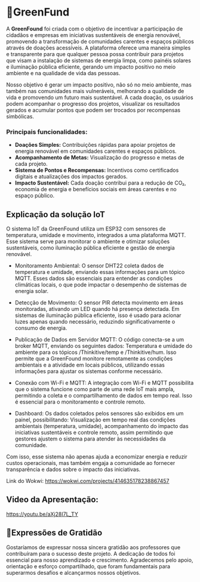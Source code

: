 # 🍃GreenFund

A **GreenFound** foi criada com o objetivo de incentivar a participação de cidadãos e empresas em iniciativas sustentáveis de energia renovável, promovendo a transformação de comunidades carentes e espaços públicos através de doações acessíveis. A plataforma oferece uma maneira simples e transparente para que qualquer pessoa possa contribuir para projetos que visam a instalação de sistemas de energia limpa, como painéis solares e iluminação pública eficiente, gerando um impacto positivo no meio ambiente e na qualidade de vida das pessoas. 

Nosso objetivo é gerar um impacto positivo, não só no meio ambiente, mas também nas comunidades mais vulneráveis, melhorando a qualidade de vida e promovendo um futuro mais sustentável. A cada doação, os usuários podem acompanhar o progresso dos projetos, visualizar os resultados gerados e acumular pontos que podem ser trocados por recompensas simbólicas.

### **Principais funcionalidades:**

- **Doações Simples:** Contribuições rápidas para apoiar projetos de energia renovável em comunidades carentes e espaços públicos.
- **Acompanhamento de Metas:** Visualização do progresso e metas de cada projeto.
- **Sistema de Pontos e Recompensas:** Incentivos como certificados digitais e atualizações dos impactos gerados.
- **Impacto Sustentável:** Cada doação contribui para a redução de CO₂, economia de energia e benefícios sociais em áreas carentes e no espaço público.


## **Explicação da solução IoT**
O sistema IoT da GreenFound utiliza um ESP32 com sensores de temperatura, umidade e movimento, integrados a uma plataforma MQTT. Esse sistema serve para monitorar o ambiente e otimizar soluções sustentáveis, como iluminação pública eficiente e gestão de energia renovável.

- Monitoramento Ambiental: O sensor DHT22 coleta dados de temperatura e umidade, enviando essas informações para um tópico MQTT. Esses dados são essenciais para entender as condições climáticas locais, o que pode impactar o desempenho de sistemas de energia solar.

- Detecção de Movimento: O sensor PIR detecta movimento em áreas monitoradas, ativando um LED quando há presença detectada. Em sistemas de iluminação pública eficiente, isso é usado para acionar luzes apenas quando necessário, reduzindo significativamente o consumo de energia.

- Publicação de Dados em Servidor MQTT: O código conecta-se a um broker MQTT, enviando os seguintes dados: Temperatura e umidade do ambiente para os tópicos /Thinkitive/temp e /Thinkitive/hum. Isso permite que a GreenFound monitore remotamente as condições ambientais e a atividade em locais públicos, utilizando essas informações para ajustar os sistemas conforme necessário.

- Conexão com Wi-Fi e MQTT: A integração com Wi-Fi e MQTT possibilita que o sistema funcione como parte de uma rede IoT mais ampla, permitindo a coleta e o compartilhamento de dados em tempo real. Isso é essencial para o monitoramento e controle remoto.

- Dashboard: Os dados coletados pelos sensores são exibidos em um painel, possibilitando: Visualização em tempo real das condições ambientais (temperatura, umidade), acompanhamento do impacto das iniciativas sustentáveis e controle remoto, assim permitindo que gestores ajustem o sistema para atender às necessidades da comunidade.

Com isso, esse sistema não apenas ajuda a economizar energia e reduzir custos operacionais, mas também engaja a comunidade ao fornecer transparência e dados sobre o impacto das iniciativas.

Link do Wokwi: https://wokwi.com/projects/414635178238867457


## **Video da Apresentação:**
https://youtu.be/aXj28I7L_TY


## 💚Expressões de Gratidão
Gostaríamos de expressar nossa sincera gratidão aos professores que contribuíram para o sucesso deste projeto. A dedicação de todos foi essencial para nosso aprendizado e crescimento. Agradecemos pelo apoio, orientação e esforço compartilhado, que foram fundamentais para superarmos desafios e alcançarmos nossos objetivos.
